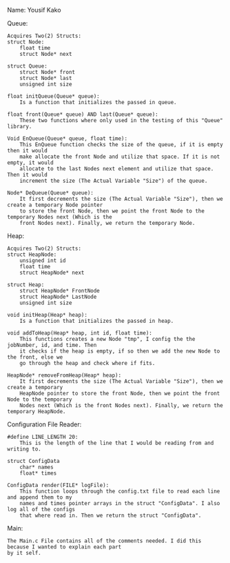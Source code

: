 Name: Yousif Kako

Queue:
	
	Acquires Two(2) Structs:
	struct Node:
		float time
		struct Node* next
		
	struct Queue:
		struct Node* front
		struct Node* last
		unsigned int size
	
	float initQueue(Queue* queue):
		Is a function that initializes the passed in queue.
	
	float front(Queue* queue) AND last(Queue* queue):
		These two functions where only used in the testing of this "Queue" library.

	Void EnQueue(Queue* queue, float time):
		This EnQueue function checks the size of the queue, if it is empty then it would
		make allocate the front Node and utilize that space. If it is not empty, it would
		allocate to the last Nodes next element and utilize that space. Then it would
		increment the size (The Actual Variable "Size") of the queue.

	Node* DeQueue(Queue* queue):
		It first decrements the size (The Actual Variable "Size"), then we create a temporary Node pointer
		to store the front Node, then we point the front Node to the temporary Nodes next (Which is the 
		front Nodes next). Finally, we return the temporary Node.


Heap:
	
	Acquires Two(2) Structs:
	struct HeapNode:
		unsigned int id
		float time
		struct HeapNode* next
		
	struct Heap:
		struct HeapNode* FrontNode
		struct HeapNode* LastNode
		unsigned int size

	void initHeap(Heap* heap):
		Is a function that initializes the passed in heap.

	void addToHeap(Heap* heap, int id, float time):
		This functions creates a new Node "tmp", I config the the jobNumber, id, and time. Then
		it checks if the heap is empty, if so then we add the new Node to the front, else we
		go through the heap and check where if fits.

	HeapNode* removeFromHeap(Heap* heap):
		It first decrements the size (The Actual Variable "Size"), then we create a temporary
		HeapNode pointer to store the front Node, then we point the front Node to the temporary
		Nodes next (Which is the front Nodes next). Finally, we return the temporary HeapNode.


Configuration File Reader:
	
	#define LINE_LENGTH 20:
		This is the length of the line that I would be reading from and writing to.

	struct ConfigData
		char* names
		float* times

	ConfigData render(FILE* logFile):
		This function loops through the config.txt file to read each line and append them to my
		names and times pointer arrays in the struct "ConfigData". I also log all of the configs
		that where read in. Then we return the struct "ConfigData".


Main:
	
	The Main.c File contains all of the comments needed. I did this because I wanted to explain each part
	by it self.
